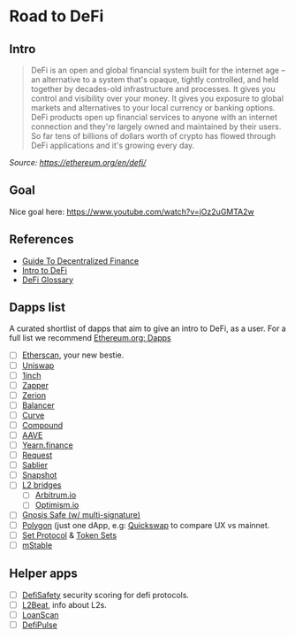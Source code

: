 # Road to DeFi

## Intro

> DeFi is an open and global financial system built for the internet age – an alternative to a system that's opaque, tightly controlled, and held together by decades-old infrastructure and processes. It gives you control and visibility over your money. It gives you exposure to global markets and alternatives to your local currency or banking options. DeFi products open up financial services to anyone with an internet connection and they're largely owned and maintained by their users. So far tens of billions of dollars worth of crypto has flowed through DeFi applications and it's growing every day.

_Source: <https://ethereum.org/en/defi/>_

## Goal

Nice goal here: <https://www.youtube.com/watch?v=jOz2uGMTA2w>

## References

- [Guide To Decentralized Finance](https://finematics.com/guide-to-decentralized-finance/)
- [Intro to DeFi](https://medium.com/the-capital/intro-to-defi-b4ab2ec0f156)
- [DeFi Glossary](https://docs.dego.finance/defi-glossary)

## Dapps list

A curated shortlist of dapps that aim to give an intro to DeFi, as a user. For a full list we recommend [Ethereum.org: Dapps](https://ethereum.org/en/dapps/#explore)

- [ ] [Etherscan](http://etherscan.io/), your new bestie.
- [ ] [Uniswap](https://uniswap.org/)
- [ ] [1inch](https://app.1inch.io)
- [ ] [Zapper](http://zapper.fi/)
- [ ] [Zerion](https://app.zerion.io/)
- [ ] [Balancer](https://balancer.fi/)
- [ ] [Curve](https://curve.fi/)
- [ ] [Compound](https://compound.finance/)
- [ ] [AAVE](https://aave.com/)
- [ ] [Yearn.finance](https://yearn.finance/)
- [ ] [Request](https://request.network/en/)
- [ ] [Sablier](https://sablier.finance/)
- [ ] [Snapshot](https://snapshot.org/#/)
- [ ] [L2 bridges]()
  - [ ] [Arbitrum.io](http://Arbitrum.io)
  - [ ] [Optimism.io](https://gateway.optimism.io/welcome)
- [ ] [Gnosis Safe (w/ multi-signature)](https://gnosis-safe.io)
- [ ] [Polygon](https://polygon.technology/) (just one dApp, e.g: [Quickswap](https://quickswap.exchange/) to compare UX vs mainnet.
- [ ] [Set Protocol](https://www.setprotocol.com/) & [Token Sets](https://www.tokensets.com/)
- [ ] [mStable](https://mstable.org/)

## Helper apps

- [ ] [DefiSafety](https://defisafety.com/) security scoring for defi protocols.
- [ ] [L2Beat](https://l2beat.com/), info about L2s.
- [ ] [LoanScan](https://loanscan.io/)
- [ ] [DefiPulse](https://defipulse.com/)
